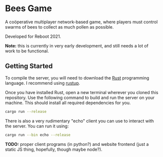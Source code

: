 # Bees Game

A coöperative multiplayer network-based game, 
where players must control swarms of bees 
to collect as much pollen as possible.

Developed for Reboot 2021.

**Note:** this is currently in very early development, 
and still needs a lot of work to be functional.

## Getting Started

To compile the server, you will need to download
the [Rust](https://www.rust-lang.org/) programming language.
I recommend using [rustup](https://rustup.rs/).

Once you have installed Rust, open a new terminal
wherever you cloned this repository.
Use the following command to build and run the server on your machine.
This should install all required dependencies for you.
```sh
cargo run --release
```

There is also a very rudimentary "echo" client
you can use to interact with the server.
You can run it using:
```sh
cargo run --bin echo --release
```

**TODO:** proper client programs (in python?)
and website frontend (just a static JS thing, hopefully, though maybe node?).
